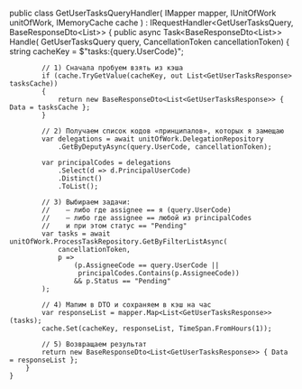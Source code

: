   public class GetUserTasksQueryHandler(
        IMapper mapper,
        IUnitOfWork unitOfWork,
        IMemoryCache cache
    ) : IRequestHandler<GetUserTasksQuery, BaseResponseDto<List<GetUserTasksResponse>>>
    {
        public async Task<BaseResponseDto<List<GetUserTasksResponse>>> Handle(
            GetUserTasksQuery query,
            CancellationToken cancellationToken)
        {
            string cacheKey = $"tasks:{query.UserCode}";

            // 1) Сначала пробуем взять из кэша
            if (cache.TryGetValue(cacheKey, out List<GetUserTasksResponse> tasksCache))
            {
                return new BaseResponseDto<List<GetUserTasksResponse>> { Data = tasksCache };
            }

            // 2) Получаем список кодов «принципалов», которых я замещаю
            var delegations = await unitOfWork.DelegationRepository
                .GetByDeputyAsync(query.UserCode, cancellationToken);

            var principalCodes = delegations
                .Select(d => d.PrincipalUserCode)
                .Distinct()
                .ToList();

            // 3) Выбираем задачи:
            //    – либо где assignee == я (query.UserCode)
            //    – либо где assignee == любой из principalCodes
            //    и при этом статус == "Pending"
            var tasks = await unitOfWork.ProcessTaskRepository.GetByFilterListAsync(
                cancellationToken,
                p =>
                    (p.AssigneeCode == query.UserCode ||
                     principalCodes.Contains(p.AssigneeCode))
                    && p.Status == "Pending"
            );

            // 4) Мапим в DTO и сохраняем в кэш на час
            var responseList = mapper.Map<List<GetUserTasksResponse>>(tasks);
            cache.Set(cacheKey, responseList, TimeSpan.FromHours(1));

            // 5) Возвращаем результат
            return new BaseResponseDto<List<GetUserTasksResponse>> { Data = responseList };
        }
    }
